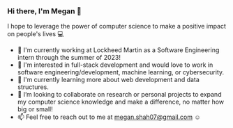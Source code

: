### Hi there, I'm Megan 💐

I hope to leverage the power of computer science to make a positive impact on people's lives 💻

- 💼 I'm currently working at Lockheed Martin as a Software Engineering intern through the summer of 2023!
- 🤔 I'm interested in full-stack development and would love to work in software engineering/development, machine learning, or cybersecurity.
- 🌱 I'm currently learning more about web development and data structures.
- 👯 I’m looking to collaborate on research or personal projects to expand my computer science knowledge and make a difference, no matter how big or small!
- 📫 Feel free to reach out to me at megan.shah07@gmail.com ☺️

